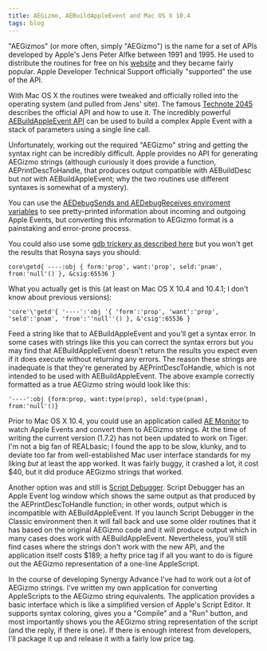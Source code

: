 ```yaml
---
title: AEGizmo, AEBuildAppleEvent and Mac OS X 10.4
tags: blog
---
```


"AEGizmos" (or more often, simply "AEGizmo") is the name for a set of APIs developed by Apple's Jens Peter Alfke between 1991 and 1995. He used to distribute the routines for free on his [website](http://www.mooseyard.com/Jens/) and they became fairly popular. Apple Developer Technical Support officially "supported" the use of the API.

With Mac OS X the routines were tweaked and officially rolled into the operating system (and pulled from Jens' site). The famous [Technote 2045](http://developer.apple.com/technotes/tn/tn2045.html) describes the official API and how to use it. The incredibly powerful [AEBuildAppleEvent API](http://developer.apple.com/documentation/Carbon/Reference/Apple_Event_Manager/apple_event_manager_ref/chapter_1.2_section_30.html) can be used to build a complex Apple Event with a stack of parameters using a single line call.

Unfortunately, working out the required "AEGizmo" string and getting the syntax right can be incredibly difficult. Apple provides no API for generating AEGizmo strings (although curiously it does provide a function, AEPrintDescToHandle, that produces output compatible with AEBuildDesc but _not_ with AEBuildAppleEvent; why the two routines use different syntaxes is somewhat of a mystery).

You can use the [AEDebugSends and AEDebugReceives enviroment variables](http://developer.apple.com/releasenotes/Carbon/AppleEvents.html) to see pretty-printed information about incoming and outgoing Apple Events, but converting this information to AEGizmo format is a painstaking and error-prone process.

You could also use some [gdb trickery as described here](http://www.unsanity.org/archives/000107.php) but you won't get the results that Rosyna says you should:

    core\getd{ ----:obj { form:'prop', want:'prop', seld:'pnam', from:'null'() }, &csig:65536 }

What you actually get is this (at least on Mac OS X 10.4 and 10.4.1; I don't know about previous versions):

    'core'\'getd'{ '----':'obj '{ 'form':'prop', 'want':'prop', 'seld':'pnam', 'from':''null''() }, &'csig':65536 }

Feed a string like that to AEBuildAppleEvent and you'll get a syntax error. In some cases with strings like this you can correct the syntax errors but you may find that AEBuildAppleEvent doesn't return the results you expect even if it does execute without returning any errors. The reason these strings are inadequate is that they're generated by AEPrintDescToHandle, which is not intended to be used with AEBuildAppleEvent. The above example correctly formatted as a true AEGizmo string would look like this:

    '----':obj {form:prop, want:type(prop), seld:type(pnam), from:'null'()}

Prior to Mac OS X 10.4, you could use an application called [AE Monitor](http://software.oxalyn.com/aemonitor/) to watch Apple Events and convert them to AEGizmo strings. At the time of writing the current version (1.7.2) has not been updated to work on Tiger. I'm not a big fan of REALbasic; I found the app to be slow, klunky, and to deviate too far from well-established Mac user interface standards for my liking _but_ at least the app worked. It was fairly buggy, it crashed a lot, it cost \$40, but it did produce AEGizmo strings that worked.

Another option was and still is [Script Debugger](http://www.latenightsw.com/sd3.0/). Script Debugger has an Apple Event log window which shows the same output as that produced by the AEPrintDescToHandle function; in other words, output which is incompatible with AEBuildAppleEvent. If you launch Script Debugger in the Classic environment then it will fall back and use some older routines that it has based on the original AEGizmo code and it will produce output which in many cases does work with AEBuildAppleEvent. Nevertheless, you'll still find cases where the strings don't work with the new API, and the application itself costs \$189; a hefty price tag if all you want to do is figure out the AEGizmo representation of a one-line AppleScript.

In the course of developing Synergy Advance I've had to work out a _lot_ of AEGizmo strings. I've written my own application for converting AppleScripts to the AEGizmo string equivalents. The application provides a basic interface which is like a simplified version of Apple's Script Editor. It supports syntax coloring, gives you a "Compile" and a "Run" button, and most importantly shows you the AEGizmo string representation of the script (and the reply, if there is one). If there is enough interest from developers, I'll package it up and release it with a fairly low price tag.
